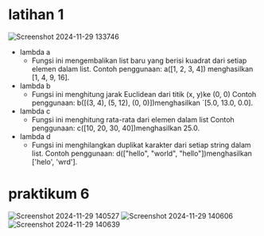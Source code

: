 # latihan 1
![Screenshot 2024-11-29 133746](https://github.com/user-attachments/assets/c5b158fc-903c-4d23-b30d-f6b39e577b4f)


- lambda a
   - Fungsi ini mengembalikan list baru yang berisi kuadrat dari setiap elemen dalam list.
     Contoh penggunaan: a([1, 2, 3, 4]) menghasilkan [1, 4, 9, 16].
- lambda b
   - Fungsi ini menghitung jarak Euclidean dari titik (x, y)ke (0, 0)
     Contoh penggunaan: b([(3, 4), (5, 12), (0, 0)])menghasilkan `[5.0, 13.0, 0.0].
- lambda c
   - Fungsi ini menghitung rata-rata dari elemen dalam list
     Contoh penggunaan: c([10, 20, 30, 40])menghasilkan 25.0.
- lambda d
   - Fungsi ini menghilangkan duplikat karakter dari setiap string dalam list.
     Contoh penggunaan: d(["hello", "world", "hello"])menghasilkan ['helo', 'wrd'].

# praktikum 6
![Screenshot 2024-11-29 140527](https://github.com/user-attachments/assets/617b769f-b6d6-4797-8385-25e2e77aa814)
![Screenshot 2024-11-29 140606](https://github.com/user-attachments/assets/0f63ce79-c9b9-4947-8b21-38d0b41c14c5)
![Screenshot 2024-11-29 140639](https://github.com/user-attachments/assets/264f5c45-5f25-44d0-b681-337e399581eb)
